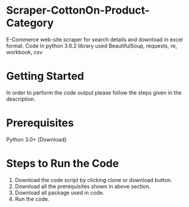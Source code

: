 # Scraper-CottonOn-Product-Category
E-Commerce web-site scraper for search details and download in excel format. Code in python 3.6.2 library used BeautifulSoup, requests, re, workbook, csv
# Getting Started
In order to perform the code output please follow the steps given in the description.
# Prerequisites
Python 3.0+ [Download]
# Steps to Run the Code
1. Download the code script by clicking clone or download button.
2. Download all the prerequisites shown in above section.
3. Download all package used in code.
4. Run the code.
